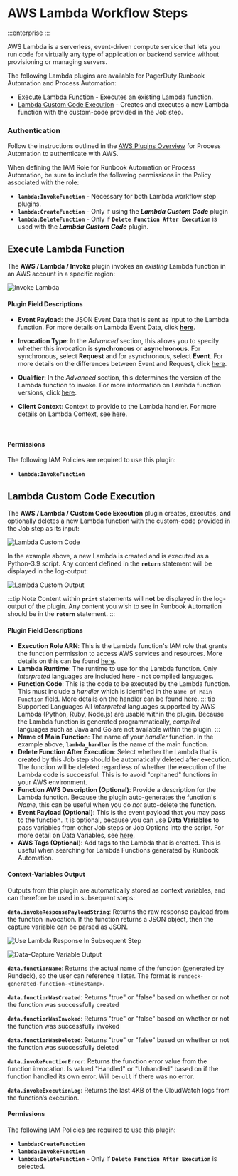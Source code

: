 # AWS Lambda Workflow Steps

:::enterprise
:::

AWS Lambda is a serverless, event-driven compute service that lets you run code for virtually any type of application or backend service without provisioning or managing servers.

The following Lambda plugins are available for PagerDuty Runbook Automation and Process Automation:

* [Execute Lambda Function](#execute-lambda-function) - Executes an existing Lambda function.
* [Lambda Custom Code Execution](#lambda-custom-code-execution) - Creates and executes a new Lambda function with the custom-code provided in the Job step.

### Authentication
Follow the instructions outlined in the [AWS Plugins Overview](/docs/manual/plugins/aws-plugins-overview.html) for Process Automation to authenticate with AWS.

When defining the IAM Role for Runbook Automation or Process Automation, be sure to include the following permissions in the Policy associated with the role:

* **`lambda:InvokeFunction`** - Necessary for both Lambda workflow step plugins.
* **`lambda:CreateFunction`** - Only if using the _**Lambda Custom Code**_ plugin
* **`lambda:DeleteFunction`** - Only if **`Delete Function After Execution`** is used with the _**Lambda Custom Code**_ plugin.


## Execute Lambda Function

The **AWS / Lambda / Invoke** plugin invokes an _existing_ Lambda function in an AWS account in a specific region:

![Invoke Lambda](@assets/img/aws-invoke-lambda-workflow-step.png)<br>

#### Plugin Field Descriptions

* **Event Payload**: the JSON Event Data that is sent as input to the Lambda function. For more details on Lambda Event Data, click [**here**](https://docs.aws.amazon.com/lambda/latest/dg/gettingstarted-concepts.html#gettingstarted-concepts-trigger).

* **Invocation Type**: In the _Advanced_ section, this allows you to specify whether this invocation is **synchronous** or **asynchronous**. For synchronous, select **Request** and for asynchronous, select **Event**.
For more details on the differences between Event and Request, click [here](https://docs.aws.amazon.com/lambda/latest/dg/API_Invoke.html).

* **Qualifier**: In the _Advanced_ section, this determines the version of the Lambda function to invoke. For more information on Lambda function versions, click [here](https://docs.aws.amazon.com/lambda/latest/dg/configuration-versions.html).

* **Client Context**: Context to provide to the Lambda handler. For more details on Lambda Context, see [here](https://docs.aws.amazon.com/lambda/latest/dg/python-context.html).
<br>

#### Permissions
The following IAM Policies are required to use this plugin:
* **`lambda:InvokeFunction`**

## Lambda Custom Code Execution

The **AWS / Lambda / Custom Code Execution** plugin creates, executes, and optionally deletes a new Lambda function with the custom-code provided in the Job step as its input:

![Lambda Custom Code](@assets/img/aws-custom-lambda-code.png)<br>

In the example above, a new Lambda is created and is executed as a Python-3.9 script.  Any content defined in the **`return`** statement will be displayed in the log-output:

![Lambda Custom Output](@assets/img/aws-custom-lambda-output.png)<br>

:::tip Note
Content within **`print`** statements will **not** be displayed in the log-output of the plugin. Any content you wish to see in Runbook Automation should be in the **`return`** statement.
:::

#### Plugin Field Descriptions

* **Execution Role ARN**: This is the Lambda function's IAM role that grants the function permission to access AWS services and resources. More details on this can be found [here](https://docs.aws.amazon.com/lambda/latest/dg/lambda-intro-execution-role.html).
* **Lambda Runtime**: The runtime to use for the Lambda function. Only _interpreted_ languages are included here - not compiled languages.
* **Function Code**: This is the code to be executed by the Lambda function.  This must include a _handler_ which is identified in the `Name of Main Function` field.  More details on the handler can be found [here](https://docs.aws.amazon.com/lambda/latest/dg/python-handler.html).
  ::: tip Supported Languages
    All _interpreted_ languages supported by AWS Lambda (Python, Ruby, Node.js) are usable within the plugin. Because the Lambda function is generated programmatically, _compiled_ languages such as Java and Go are not available within the plugin.
    :::
* **Name of Main Function**: The name of your _handler_ function.  In the example above, **`lambda_handler`** is the name of the main function.
* **Delete Function After Execution**: Select whether the Lambda that is created by this Job step should be automatically deleted after execution. The function will be deleted regardless of whether the execution of the Lambda code is successful. This is to avoid "orphaned" functions in your AWS environment.
* **Function AWS Description (Optional)**: Provide a description for the Lambda function. Because the plugin auto-generates the function's _Name_, this can be useful when you do _not_ auto-delete the function.
* **Event Payload (Optional)**: This is the event payload that you may pass to the function. It is optional, because you can use **Data Variables** to pass variables from other Job steps or Job Options into the script. For more detail on Data Variables, see [here](/learning/howto/passing-variables.html).
* **AWS Tags (Optional)**: Add tags to the Lambda that is created. This is useful when searching for Lambda Functions generated by Runbook Automation.

#### Context-Variables Output
Outputs from this plugin are automatically stored as context variables, and can therefore be used in subsequent steps:

**`data.invokeResponsePayloadString`**: Returns the raw response payload from the function invocation. If the function returns a JSON object, then the capture variable can be parsed as JSON.

![Use Lambda Response In Subsequent Step](@assets/img/aws-lambda-capture-variable-definition.png)

![Data-Capture Variable Output](@assets/img/aws-lambda-capture-variable-output.png)

**`data.functionName`**: Returns the actual name of the function (generated by Rundeck), so the user can reference it later. The format is `rundeck-generated-function-<timestamp>`.

**`data.functionWasCreated`**: Returns "true" or "false" based on whether or not the function was successfully created

**`data.functionWasInvoked`**: Returns "true" or "false" based on whether or not the function was successfully invoked

**`data.functionWasDeleted`**: Returns "true" or "false" based on whether or not the function was successfully deleted

**`data.invokeFunctionError`**: Returns the function error value from the function invocation. Is valued "Handled" or "Unhandled" based on if the function handled its own error. Will be`null` if there was no error.

**`data.invokeExecutionLog`**: Returns the last 4KB of the CloudWatch logs from the function’s execution.

#### Permissions
The following IAM Policies are required to use this plugin:
* **`lambda:CreateFunction`**
* **`lambda:InvokeFunction`**
* **`lambda:DeleteFunction`** - Only if **`Delete Function After Execution`** is selected.
